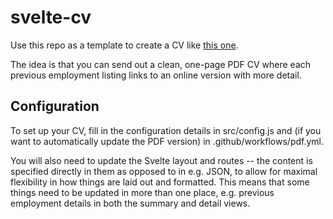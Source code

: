 svelte-cv
===

Use this repo as a template to create a CV like [this one](//cv.gushogg-blake.com).

The idea is that you can send out a clean, one-page PDF CV where each previous employment listing links to an online version with more detail.

Configuration
---

To set up your CV, fill in the configuration details in src/config.js and (if you want to automatically update the PDF version) in .github/workflows/pdf.yml.

You will also need to update the Svelte layout and routes -- the content is specified directly in them as opposed to in e.g. JSON, to allow for maximal flexibility in how things are laid out and formatted. This means that some things need to be updated in more than one place, e.g. previous employment details in both the summary and detail views.
